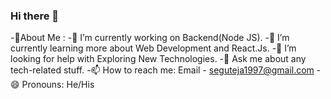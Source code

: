 ### Hi there 👋
-💫About Me :
-🔭 I’m currently working on Backend(Node JS).
-🌱 I’m currently learning more about Web Development and React.Js.
-🤔 I’m looking for help with Exploring New Technologies.
-💬 Ask me about any tech-related stuff.
-📫 How to reach me: Email - seguteja1997@gmail.com
-😄 Pronouns: He/His
<!--


Here are some ideas to get you started:

- 🔭 I’m currently working on ...
- 🌱 I’m currently learning ...
- 👯 I’m looking to collaborate on ...
- 🤔 I’m looking for help with ...
- 💬 Ask me about ...
- 📫 How to reach me: ...
- 😄 Pronouns: ...
- ⚡ Fun fact: ...
-->
